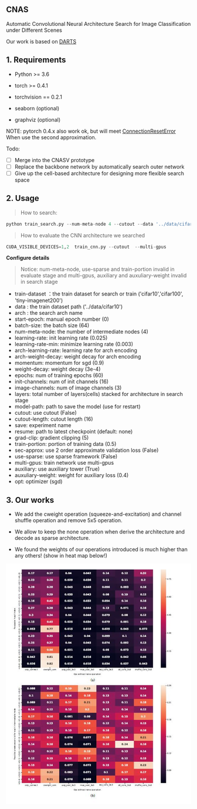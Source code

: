 ## CNAS 

Automatic Convolutional Neural Architecture Search for Image Classification under Different Scenes

Our work is based on [DARTS](https://arxiv.org/abs/1806.09055)

## 1. Requirements

+ Python >= 3.6

+ torch >= 0.4.1

+ torchvision == 0.2.1

+ seaborn (optional)

+ graphviz (optional)

NOTE: pytorch 0.4.x also work ok, but will meet [ConnectionResetError](https://github.com/pytorch/pytorch/issues/9127)
When use the second approximation. 

Todo:

- [ ] Merge into the CNASV prototype
- [ ] Replace the backbone network by automatically search outer network
- [ ] Give up the cell-based architecture for designing more flexible search space
   
## 2. Usage
> How to search:

```python
python train_search.py --num-meta-node 4 --cutout --data '../data/cifar10'
```

> How to evaluate the CNN architecture we searched

```python
CUDA_VISIBLE_DEVICES=1,2  train_cnn.py --cutout  --multi-gpus
```

**Configure details**

> Notice:  num-meta-node, use-sparse and train-portion invalid in evaluate stage and 
multi-gpus, auxiliary and auxuliary-weight invalid in search stage

+ train-dataset ：the train dataset for search or train ('cifar10','cifar100', 'tiny-imagenet200')
+ data : the train dataset path ('../data/cifar10')
+ arch : the search arch name 
+ start-epoch:  manual epoch number (0) 
+ batch-size: the batch size (64)
+ num-meta-node: the number of intermediate nodes (4)
+ learning-rate: init learning rate (0.025)
+ learning-rate-min: minimize learning rate (0.003)
+ arch-learning-rate: learning rate for arch encoding
+ arch-weight-decay: weight decay for arch encoding
+ momentum: momentum for sgd (0.9)
+ weight-decay: weight decay (3e-4)
+ epochs: num of training epochs (60)
+ init-channels: num of init channels (16)
+ image-channels: num of image channels (3)
+ layers: total number of layers(cells) stacked for architecture in search stage
+ model-path: path to save the model (use for restart)
+ cutout: use cutout (False)
+ cutout-length: cutout length (16)
+ save: experiment name
+ resume: path to latest checkpoint (default: none)
+ grad-clip: gradient clipping (5)
+ train-portion: portion of training data (0.5)
+ sec-approx: use 2 order approximate validation loss (False)
+ use-sparse: use sparse framework (False)
+ multi-gpus: train network use multi-gpus 
+ auxiliary: use auxiliary tower (True)
+ auxuliary-weight: weight for auxiliary loss (0.4)
+ opt: optimizer (sgd)

## 3. Our works

+ We add the cweight operation (squeeze-and-excitation) and channel shuffle operation 
and remove 5x5 operation.

+ We allow to keep the none operation when derive the architecture and decode as sparse architecture.

+ We found the weights of our operations introduced is much higher than any others! (show in heat map below!)

![figure1](imgs/heat_map.jpg)




